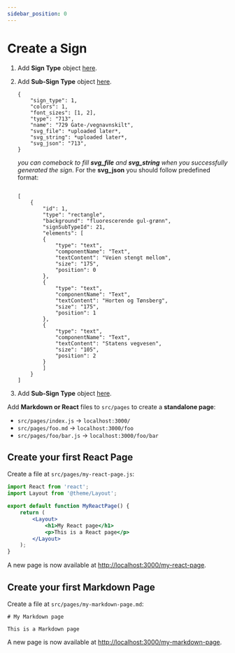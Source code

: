 ```yaml
---
sidebar_position: 0
---
```


# Create a Sign

1.  Add **Sign Type** object [here](https://api2.bdsamferdsel.no/sign_types/).
2.  Add **Sub-Sign Type** object [here](https://api2.bdsamferdsel.no/sign_sub_types/).

    ```
    {
        "sign_type": 1,
        "colors": 1,
        "font_sizes": [1, 2],
        "type": "713",
        "name": "729 Gate-/vegnavnskilt",
        "svg_file": *uploaded later*,
        "svg_string": *uploaded later*,
        "svg_json": "713",
    }
    ```

    *you can comeback to fill **svg_file** and **svg_string** when you successfully generated the sign*.
    For the **svg_json** you should follow predefined format:

    ```

    [
        {
            "id": 1,
            "type": "rectangle",
            "background": "fluorescerende gul-grønn",
            "signSubTypeId": 21,
            "elements": [
            {
                "type": "text",
                "componentName": "Text",
                "textContent": "Veien stengt mellom",
                "size": "175",
                "position": 0
            },
            {
                "type": "text",
                "componentName": "Text",
                "textContent": "Horten og Tønsberg",
                "size": "175",
                "position": 1
            },
            {
                "type": "text",
                "componentName": "Text",
                "textContent": "Statens vegvesen",
                "size": "105",
                "position": 2
            }
            ]
        }
    ]

    ```

3.  Add **Sub-Sign Type** object [here](https://api2.bdsamferdsel.no/sign_sub_types/).

Add **Markdown or React** files to `src/pages` to create a **standalone page**:

- `src/pages/index.js` → `localhost:3000/`
- `src/pages/foo.md` → `localhost:3000/foo`
- `src/pages/foo/bar.js` → `localhost:3000/foo/bar`

## Create your first React Page

Create a file at `src/pages/my-react-page.js`:

```jsx title="src/pages/my-react-page.js"
import React from 'react';
import Layout from '@theme/Layout';

export default function MyReactPage() {
	return (
		<Layout>
			<h1>My React page</h1>
			<p>This is a React page</p>
		</Layout>
	);
}
```

A new page is now available at [http://localhost:3000/my-react-page](http://localhost:3000/my-react-page).

## Create your first Markdown Page

Create a file at `src/pages/my-markdown-page.md`:

```mdx title="src/pages/my-markdown-page.md"
# My Markdown page

This is a Markdown page
```

A new page is now available at [http://localhost:3000/my-markdown-page](http://localhost:3000/my-markdown-page).

